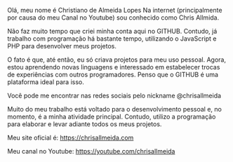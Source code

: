 Olá, meu nome é Christiano de Almeida Lopes
Na internet (principalmente por causa do meu Canal no Youtube) sou conhecido como Chris Allmida.

Não faz muito tempo que criei minha conta aqui no GITHUB.
Contudo, já trabalho com programação há bastante tempo, utilizando o JavaScript e PHP para desenvolver meus projetos.

O fato é que, até então, eu só criava projetos para meu uso pessoal.
Agora, estou aprendendo novas linguagens e interessado em estabelecer trocas de experiências com outros programadores. 
Penso que o GITHUB é uma plataforma ideal para isso.

Você pode me encontrar nas redes sociais pelo nickname @chrisallmeida

Muito do meu trabalho está voltado para o desenvolvimento pessoal e, no momento, é a minha atividade principal.
Contudo, utilizo a programação para elaborar e levar adiante todos os meus projetos.

Meu site oficial é:
https://chrisallmeida.com

Meu canal no Youtube:
https://youtube.com/chrisallmeida

